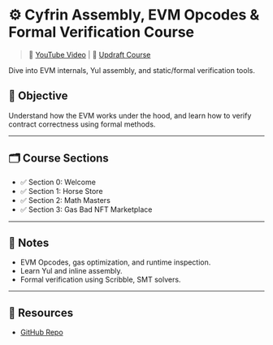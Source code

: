 # ⚙️ Cyfrin Assembly, EVM Opcodes & Formal Verification Course

> 🔗 [YouTube Video](https://www.youtube.com/watch?v=Y3WMkl0AFJk) | 🔗 [Updraft Course](https://updraft.cyfrin.io/courses/formal-verification)

Dive into EVM internals, Yul assembly, and static/formal verification tools.

## 🎯 Objective

Understand how the EVM works under the hood, and learn how to verify contract correctness using formal methods.

---

## 🗂 Course Sections

* ✅ Section 0: Welcome
* ✅ Section 1: Horse Store
* ✅ Section 2: Math Masters
* ✅ Section 3: Gas Bad NFT Marketplace

---

## 📂 Notes

* EVM Opcodes, gas optimization, and runtime inspection.
* Learn Yul and inline assembly.
* Formal verification using Scribble, SMT solvers.

---

## 🔗 Resources

* [GitHub Repo](https://github.com/Cyfrin/assembly-evm-opcodes-and-formal-verification-course)
